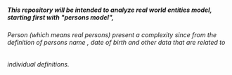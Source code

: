 ##### This repository will be intended to analyze real world entities model, starting first with "persons model", 
###### Person (which means real persons) present a complexity since from the definition of persons name , date of birth and other data that are related to 
###### individual definitions.
